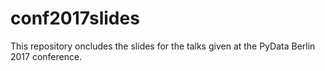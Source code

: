 # conf2017slides

This repository oncludes the slides for the talks given at the PyData Berlin 2017 conference.
